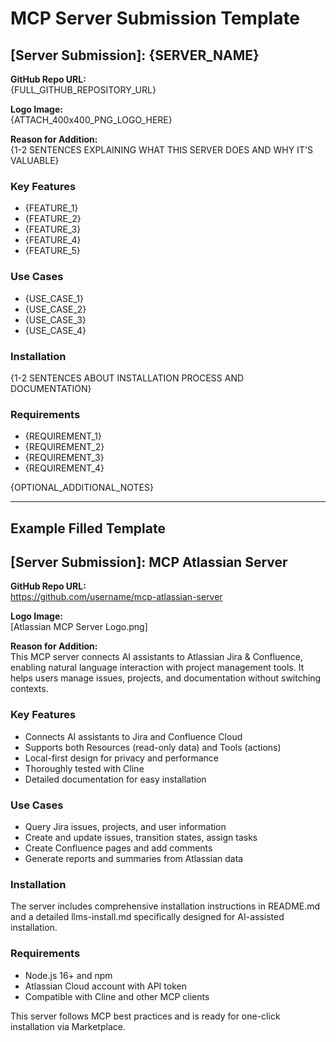 # MCP Server Submission Template

## [Server Submission]: {SERVER_NAME}

**GitHub Repo URL:**  
{FULL_GITHUB_REPOSITORY_URL}

**Logo Image:**  
{ATTACH_400x400_PNG_LOGO_HERE}

**Reason for Addition:**  
{1-2 SENTENCES EXPLAINING WHAT THIS SERVER DOES AND WHY IT'S VALUABLE}

### Key Features
- {FEATURE_1}
- {FEATURE_2}
- {FEATURE_3}
- {FEATURE_4}
- {FEATURE_5}

### Use Cases
- {USE_CASE_1}
- {USE_CASE_2}
- {USE_CASE_3}
- {USE_CASE_4}

### Installation
{1-2 SENTENCES ABOUT INSTALLATION PROCESS AND DOCUMENTATION}

### Requirements
- {REQUIREMENT_1}
- {REQUIREMENT_2}
- {REQUIREMENT_3}
- {REQUIREMENT_4}

{OPTIONAL_ADDITIONAL_NOTES}

---

## Example Filled Template

## [Server Submission]: MCP Atlassian Server

**GitHub Repo URL:**  
https://github.com/username/mcp-atlassian-server

**Logo Image:**  
[Atlassian MCP Server Logo.png]

**Reason for Addition:**  
This MCP server connects AI assistants to Atlassian Jira & Confluence, enabling natural language interaction with project management tools. It helps users manage issues, projects, and documentation without switching contexts.

### Key Features
- Connects AI assistants to Jira and Confluence Cloud
- Supports both Resources (read-only data) and Tools (actions)
- Local-first design for privacy and performance
- Thoroughly tested with Cline
- Detailed documentation for easy installation

### Use Cases
- Query Jira issues, projects, and user information
- Create and update issues, transition states, assign tasks
- Create Confluence pages and add comments
- Generate reports and summaries from Atlassian data

### Installation
The server includes comprehensive installation instructions in README.md and a detailed llms-install.md specifically designed for AI-assisted installation.

### Requirements
- Node.js 16+ and npm
- Atlassian Cloud account with API token
- Compatible with Cline and other MCP clients

This server follows MCP best practices and is ready for one-click installation via Marketplace.